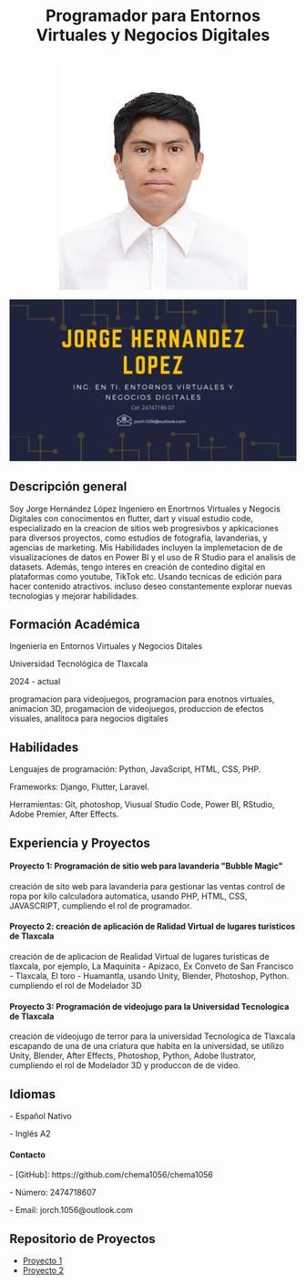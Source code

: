 <H1><p align='center'>Programador para Entornos Virtuales y Negocios Digitales</p></H1>

<p align='center'><img src= 'https://github.com/chema1056/chema1056/blob/main/Jorge%20Hern%C3%A1ndez%20L%C3%B3pez%20TIAEVND%206A.jpg'></p>
<p align='center'><img src= 'https://github.com/chema1056/chema1056/blob/main/portada.png'></p>

<H2>Descripción general</H2>
<p> Soy Jorge Hernández López Ingeniero en Enortrnos Virtuales y Negocis Digitales con conocimentos en flutter, dart y visual estudio code, especializado en la creacion de sitios web progresivbos y apkicaciones para diversos proyectos, como estudios de fotografia, lavanderias, y agencias de marketing. Mis Habilidades incluyen la implemetacion de de visualizaciones de datos en Power BI y el uso de R Studio para el analisis de datasets. Además, tengo interes en creación de contedino digital en plataformas como youtube, TikTok etc. Usando tecnicas de edición para hacer contenido atractivos. incluso deseo constantemente explorar nuevas tecnologias y mejorar habilidades.</p>

<H2>Formación Académica</H2>
<p>Ingenieria en Entornos Virtuales y Negocios Ditales</p>
<p>Universidad Tecnológica de Tlaxcala</p>
<p>2024 - actual</p>
<p>programacion para videojuegos, programacion para enotnos virtuales, animacion 3D, progamacion de videojuegos, produccion de efectos visuales, analitoca para negocios digitales</p>
<h2>Habilidades</h2>
<p>Lenguajes de programación: Python, JavaScript, HTML, CSS, PHP.</p>
<p>Frameworks: Django, Flutter, Laravel.</p>
<p>Herramientas: Git, photoshop, Viusual Studio Code, Power BI, RStudio, Adobe Premier, After Effects.</p>

<h2>Experiencia y Proyectos</h2>
<h4>Proyecto 1: Programación de sitio web para lavanderia "Bubble Magic"</h4>
<p>creación de sito web para lavanderia para gestionar las ventas control de ropa por kilo calculadora automatica, usando PHP, HTML, CSS, JAVASCRIPT, cumpliendo el rol de programador.</p>

<h4>Proyecto 2: creación de aplicación de Ralidad Virtual de lugares turisticos de Tlaxcala</h4>
<p>creación de de aplicacion de Realidad Virtual de lugares turisticas de tlaxcala, por ejemplo, La Maquinita - Apizaco, Ex Conveto de San Francisco - Tlaxcala, El toro - Huamantla, usando Unity, Blender, Photoshop, Python. cumpliendo el rol de Modelador 3D</p>

<h4>Proyecto 3: Programación de videojugo para la Universidad Tecnologica de Tlaxcala </h4>
<p>creación de videojugo de terror para la universidad Tecnologica de Tlaxcala escapando de una de una criatura que habita en la universidad, se utilizo Unity, Blender, After Effects, Photoshop, Python, Adobe Ilustrator, cumpliendo el rol de Modelador 3D y produccon de de video.</p>

<h2>Idiomas</h2>
<p>- Español Nativo</p>
- Inglés A2

<h4>Contacto</h4>
<p>- [GitHub]: https://github.com/chema1056/chema1056</p>
<p>- Número: 2474718607</p>
<p>- Email: jorch.1056@outlook.com</p>

## Repositorio de Proyectos
- [Proyecto 1]([https://github.com/tuusuario/proyecto1](https://github.com/chema1056/chema1056/blob/main/TECHNA.png))
- [Proyecto 2](https://github.com/tuusuario/proyecto2)

<!--
**chema1056/chema1056** is a ✨ _special_ ✨ repository because its `README.md` (this file) appears on your GitHub profile.

Here are some ideas to get you started:

- 🔭 I’m currently working on ...
- 🌱 I’m currently learning ...
- 👯 I’m looking to collaborate on ...
- 🤔 I’m looking for help with ...
- 💬 Ask me about ...
- 📫 How to reach me: ...
- 😄 Pronouns: ...
- ⚡ Fun fact: ...
-->
